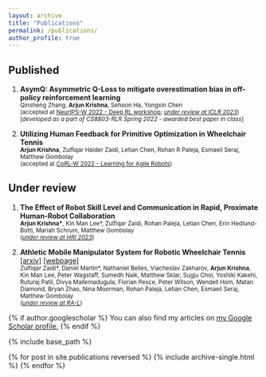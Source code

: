 ```yaml
---
layout: archive
title: "Publications"
permalink: /publications/
author_profile: true
---
```


## Published

1. <b>AsymQ: Asymmetric Q-Loss to mitigate overestimation bias in off-policy reinforcement learning</b><br/>
  <small>Qinsheng Zhang, <b>Arjun Krishna</b>, Sehoon Ha, Yongxin Chen<br/>
  (accepted at <a href="https://sites.google.com/view/deep-rl-workshop-neurips-2022/">NeurIPS-W 2022 - Deep RL workshop</a>; <i><u>under review at ICLR 2023</u></i>)<br/>
  [<i>developed as a part of CS8803-RLR Spring 2022 - awarded best paper in class</i>]</small>

2. <b>Utilizing Human Feedback for Primitive Optimization in Wheelchair Tennis</b><br/>
   <small><b>Arjun Krishna</b>, Zulfiqar Haider Zaidi, Letian Chen, Rohan R Paleja, Esmaeil Seraj, Matthew Gombolay<br/>
   (accepted at <a href="https://www.agilerobotscorl2022.com/">CoRL-W 2022 - Learning for Agile Robots</a>)</small>

## Under review

1. <b>The Effect of Robot Skill Level and Communication in Rapid, Proximate Human-Robot Collaboration</b><br/>
   <small><b>Arjun Krishna\*</b>, Kin Man Lee\*, Zulfiqar Zaidi, Rohan Paleja, Letian Chen, Erin Hedlund-Botti, Mariah Schrum, Matthew Gombolay<br/>
  (<i><u>under review at HRI 2023</u></i>)</small>

2. <b>Athletic Mobile Manipulator System for Robotic Wheelchair Tennis</b> <br/>
   [[arxiv]](https://arxiv.org/abs/2210.02517v1) [[webpage]](https://core-robotics-lab.github.io/Wheelchair-Tennis-Robot/) <br/>
   <small>Zulfiqar Zaidi\*, Daniel Martin\*, Nathaniel Belles, Viacheslav Zakharov, <b>Arjun Krishna</b>, Kin Man Lee, Peter Wagstaff, Sumedh Naik, Matthew Sklar, Sugju Choi, Yoshiki Kakehi, Ruturaj Patil, Divya Mallemadugula, Florian Pesce, Peter Wilson, Wendell Hom, Matan Diamond, Bryan Zhao, Nina Moorman, Rohan Paleja, Letian Chen, Esmaeil Seraj, Matthew Gombolay <br/>
   (<i><u>under review at RA-L</u></i>)</small>


{% if author.googlescholar %}
  You can also find my articles on <u><a href="{{author.googlescholar}}">my Google Scholar profile</a>.</u>
{% endif %}

{% include base_path %}

{% for post in site.publications reversed %}
  {% include archive-single.html %}
{% endfor %}
